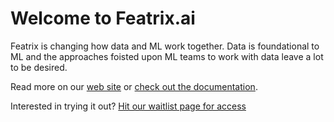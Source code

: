 # Welcome to Featrix.ai

Featrix is changing how data and ML work together. Data is foundational to ML and the approaches foisted upon ML teams to work with data leave a lot to be desired.

Read more on our [web site](https://featrix.ai) or [check out the documentation](https://featrix-docs.readthedocs.io/en/latest/index.html).

Interested in trying it out? [Hit our waitlist page for access](https://featrix.ai/signup)



